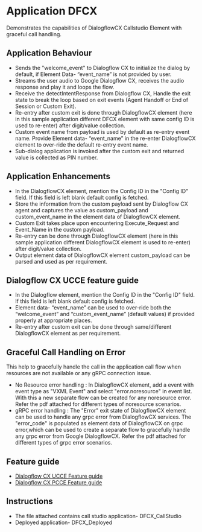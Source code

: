 
# Application DFCX
Demonstrates the capabilities of DialogflowCX Callstudio Element with graceful call handling.

## Application Behaviour
* Sends the "welcome_event" to Dialogflow CX to initialize the dialog by default, if Element Data- “event_name” is not provided by user.
* Streams the user audio to Google Dialogflow CX, receives the audio response and play it and loops the flow.
* Receive the detectIntentResponse from Dialogflow CX, Handle the exit state to break the loop based on exit events (Agent Handoff or End of Session or Custom Exit).
* Re-entry after custom exit is done through DialogflowCX element (here in this sample application different DFCX element with same config ID is used to re-enter) after digit/value collection.
* Custom event name from payload is used by default as re-entry event name. Provide Element data- “event_name” in the re-enter DialogflowCX element to over-ride the default re-entry event name.
* Sub-dialog application is invoked after the custom exit and returned value is collected as PIN number.

## Application Enhancements
* In the DialogflowCX element, mention the Config ID in the "Config ID" field. If this field is left blank default config is fetched.
* Store the information from the custom payload sent by Dialogflow CX agent and captures the value as custom_payload and custom_event_name in the element data of DialogflowCX element.
* Custom Exit takes place upon encountering Execute_Request and Event_Name in the custom payload.
* Re-entry can be done through DialogflowCX element (here in this sample application different DialogflowCX element is used to re-enter) after digit/value collection.
* Output element data of DialogflowCX element custom_payload can be parsed and used as per requirement.

## Dialogflow CX UCCE feature guide
* In the Dialogflow element, mention the Config ID in the "Config ID" field. If this field is left blank default config is fetched.
* Element data- “event_name” can be used to over-ride both the “welcome_event” and “custom_event_name” (default values) if provided properly at appropriate places.
* Re-entry after custom exit can be done through same/different DialogflowCX element as per requirement.

## Graceful Call Handling on Error
This help to gracefully handle the call in the application call flow when resources are not available or any gRPC connection issue. 
* No Resource error handling : In DialogflowCX element, add a event with event type as "VXML Event" and select "error.noresource" in event list. With this a new separate flow can be created for any noresource error. Refer the pdf attached for different types of noresource scenarios.
* gRPC error handling : The "Error" exit state of DialogflowCX element can be used to handle any grpc error from DialogflowCX services. The "error_code" is populated as element data of DialogflowCX on grpc error,which can be used to create a separate flow to gracefully handle any grpc error from Google DialogflowCX. Refer the pdf attached for different types of grpc error scenarios.

## Feature guide
* [Dialogflow CX UCCE Feature guide](https://www.cisco.com/c/en/us/td/docs/voice_ip_comm/cust_contact/contact_center/icm_enterprise/icm_enterprise_12_6_1/configuration/ucce_b_features-guide-1261/ucce_m_dialogflow_cx-1261.html)
* [Dialogflow CX PCCE Feature guide](https://www.cisco.com/c/en/us/td/docs/voice_ip_comm/cust_contact/contact_center/pcce/pcce_12_6_1/maintenance/guide/pcce_b_features-guide-1261/ucce_b_features-guide-1261_chapter_01000.pdf)

## Instructions
* The file attached contains call studio application- DFCX_CallStudio
* Deployed application- DFCX_Deployed